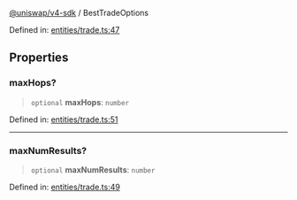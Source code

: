 [@uniswap/v4-sdk](../overview.md) / BestTradeOptions

Defined in: [entities/trade.ts:47](https://github.com/Uniswap/sdks/blob/9cf6edb2df79338ae58f7ea7ca979c35a8a9bd56/sdks/v4-sdk/src/entities/trade.ts#L47)

## Properties

### maxHops?

> `optional` **maxHops**: `number`

Defined in: [entities/trade.ts:51](https://github.com/Uniswap/sdks/blob/9cf6edb2df79338ae58f7ea7ca979c35a8a9bd56/sdks/v4-sdk/src/entities/trade.ts#L51)

***

### maxNumResults?

> `optional` **maxNumResults**: `number`

Defined in: [entities/trade.ts:49](https://github.com/Uniswap/sdks/blob/9cf6edb2df79338ae58f7ea7ca979c35a8a9bd56/sdks/v4-sdk/src/entities/trade.ts#L49)
